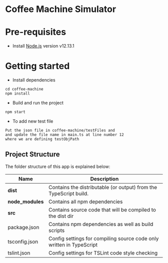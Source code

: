 # Coffee Machine Simulator

# Pre-requisites
- Install [Node.js](https://nodejs.org/en/) version v12.13.1

# Getting started
- Install dependencies
```
cd coffee-machine
npm install
```
- Build and run the project
```
npm start
```
- To add new test file
```
Put the json file in coffee-machine/testFiles and 
and update the file name in main.ts at line number 12
where we are defining testObjPath
```

## Project Structure
The folder structure of this app is explained below:

| Name | Description |
| ------------------------ | --------------------------------------------------------------------------------------------- 
| **dist**                 | Contains the distributable (or output) from the TypeScript build.
| **node_modules**         | Contains all npm dependencies                                                            
| **src**                  | Contains source code that will be compiled to the dist dir                               
| package.json             | Contains npm dependencies as well as build scripts  
| tsconfig.json            | Config settings for compiling source code only written in TypeScript    
| tslint.json              | Config settings for TSLint code style checking                                                

